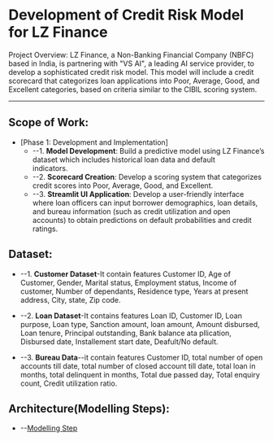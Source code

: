 # Development of Credit Risk Model for LZ Finance

Project Overview: LZ Finance, a Non-Banking Financial Company (NBFC) based in India, is partnering with "VS AI", a leading AI service provider, to develop a sophisticated credit risk model. This model will include a credit scorecard that categorizes loan applications into Poor, Average, Good, and Excellent categories, based on criteria similar to the CIBIL scoring system. 

---

## Scope of Work: 

- [Phase 1: Development and Implementation]
  - --1. **Model Development**: Build a predictive model using LZ Finance’s dataset which includes historical loan data and default  
         indicators. 
  - --2. **Scorecard Creation**: Develop a scoring system that categorizes credit scores into Poor, Average, Good, and Excellent. 
  - --3. **Streamlit UI Application**: Develop a user-friendly interface where loan officers can input borrower demographics, loan details,  
         and bureau information (such as credit utilization and open accounts) to obtain predictions on default probabilities and credit 
         ratings. 

## Dataset:
 - --1. **Customer Dataset**-It contain features Customer ID, Age of Customer, Gender, Marital status, Employment status, Income of 
	customer, Number of dependants, Residence type, Years at present address, City, state, Zip code.

 - --2. **Loan Dataset**-It contains features Loan ID, Customer ID, Loan purpose, Loan type, Sanction amount, loan amount, Amount disbursed, 
        Loan tenure, Principal outstanding, Bank balance ata pllication, Disbursed date, Installement start date, Deafult/No default.

- --3. **Bureau Data**--it contain features Customer ID, total number of open accounts till date, total number of closed account till date, 
       total loan in months, total delinquent in months, Total due passed day, Total enquiry count, Credit utilization ratio.

## Architecture(Modelling Steps):
- --[Modelling Step](architecture/architecture.png)
